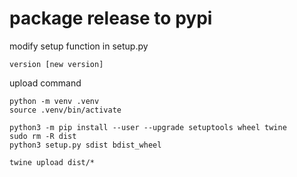 # package release to pypi

modify setup function in setup.py

```
version [new version]
```

upload command

```
python -m venv .venv
source .venv/bin/activate

python3 -m pip install --user --upgrade setuptools wheel twine
sudo rm -R dist
python3 setup.py sdist bdist_wheel

twine upload dist/*
```
